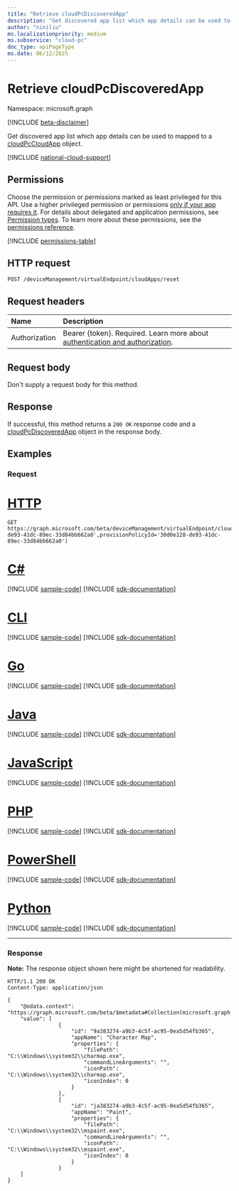 ```yaml
---
title: "Retrieve cloudPcDiscoveredApp"
description: "Get discovered app list which app details can be used to mapped to a cloud app."
author: "niniliu"
ms.localizationpriority: medium
ms.subservice: "cloud-pc"
doc_type: apiPageType
ms.date: 06/12/2025
---
```


# Retrieve cloudPcDiscoveredApp

Namespace: microsoft.graph

[!INCLUDE [beta-disclaimer](../../includes/beta-disclaimer.md)]

Get discovered app list which app details can be used to mapped to a [cloudPcCloudApp](../resources/cloudpccloudapp.md) object.

[!INCLUDE [national-cloud-support](../../includes/global-us.md)]

## Permissions

Choose the permission or permissions marked as least privileged for this API. Use a higher privileged permission or permissions [only if your app requires it](/graph/permissions-overview#best-practices-for-using-microsoft-graph-permissions). For details about delegated and application permissions, see [Permission types](/graph/permissions-overview#permission-types). To learn more about these permissions, see the [permissions reference](/graph/permissions-reference).

<!-- { "blockType": "permissions", "name": "cloudpccloudapp_retrievediscoveredapps" } -->
[!INCLUDE [permissions-table](../includes/permissions/cloudpccloudapp-retrievediscoveredapps-permissions.md)]

## HTTP request

<!-- {
  "blockType": "ignored"
}
-->

``` http
POST /deviceManagement/virtualEndpoint/cloudApps/reset
```

## Request headers

| Name          | Description               |
| :------------ | :------------------------ |
|Authorization|Bearer {token}. Required. Learn more about [authentication and authorization](/graph/auth/auth-concepts).|

## Request body

Don't supply a request body for this method.

## Response

If successful, this method returns a `200 OK` response code and a [cloudPcDiscoveredApp](../resources/cloudpcdiscoveredapp.md) object in the response body.

## Examples

### Request

# [HTTP](#tab/http)
<!-- {
  "blockType": "request",
  "name": "get_cloudpcdiscoveredapp"
}
-->

``` http
GET https://graph.microsoft.com/beta/deviceManagement/virtualEndpoint/cloudApps/retrieveDiscoveredApps(sourceId='30d0e128-de93-41dc-89ec-33d84bb662a0',provisionPolicyId='30d0e128-de93-41dc-89ec-33d84bb662a0')
```

# [C#](#tab/csharp)
[!INCLUDE [sample-code](../includes/snippets/csharp/retrievediscoveredapps-cloudpccloudapp-csharp-snippets.md)]
[!INCLUDE [sdk-documentation](../includes/snippets/snippets-sdk-documentation-link.md)]

# [CLI](#tab/cli)
[!INCLUDE [sample-code](../includes/snippets/cli/retrievediscoveredapps-cloudpccloudapp-cli-snippets.md)]
[!INCLUDE [sdk-documentation](../includes/snippets/snippets-sdk-documentation-link.md)]

# [Go](#tab/go)
[!INCLUDE [sample-code](../includes/snippets/go/retrievediscoveredapps-cloudpccloudapp-go-snippets.md)]
[!INCLUDE [sdk-documentation](../includes/snippets/snippets-sdk-documentation-link.md)]

# [Java](#tab/java)
[!INCLUDE [sample-code](../includes/snippets/java/retrievediscoveredapps-cloudpccloudapp-java-snippets.md)]
[!INCLUDE [sdk-documentation](../includes/snippets/snippets-sdk-documentation-link.md)]

# [JavaScript](#tab/javascript)
[!INCLUDE [sample-code](../includes/snippets/javascript/retrievediscoveredapps-cloudpccloudapp-javascript-snippets.md)]
[!INCLUDE [sdk-documentation](../includes/snippets/snippets-sdk-documentation-link.md)]

# [PHP](#tab/php)
[!INCLUDE [sample-code](../includes/snippets/php/retrievediscoveredapps-cloudpccloudapp-php-snippets.md)]
[!INCLUDE [sdk-documentation](../includes/snippets/snippets-sdk-documentation-link.md)]

# [PowerShell](#tab/powershell)
[!INCLUDE [sample-code](../includes/snippets/powershell/retrievediscoveredapps-cloudpccloudapp-powershell-snippets.md)]
[!INCLUDE [sdk-documentation](../includes/snippets/snippets-sdk-documentation-link.md)]

# [Python](#tab/python)
[!INCLUDE [sample-code](../includes/snippets/python/retrievediscoveredapps-cloudpccloudapp-python-snippets.md)]
[!INCLUDE [sdk-documentation](../includes/snippets/snippets-sdk-documentation-link.md)]

---

### Response

**Note:** The response object shown here might be shortened for readability.
<!-- {
  "blockType": "response",
  "truncated": true,
  "@odata.type": "microsoft.graph.cloudPcDiscoveredApp"
}
-->

``` http
HTTP/1.1 200 OK
Content-Type: application/json

{
    "@odata.context": "https://graph.microsoft.com/beta/$metadata#Collection(microsoft.graph.cloudPcDiscoveredApp)",
    "value": [
                {
                    "id": "9a383274-a9b3-4c5f-ac95-0ea5d54fb365",
                    "appName": "Character Map",
                    "properties": {
                        "filePath": "C:\\Windows\\system32\\charmap.exe",            
                        "commandLineArguments": "",
                        "iconPath": "C:\\Windows\\system32\\charmap.exe",
                        "iconIndex": 0
                    }
                },
                {
                    "id": "ja383274-a9b3-4c5f-ac95-0ea5d54fb365",
                    "appName": "Paint",
                    "properties": {
                        "filePath": "C:\\Windows\\system32\\mspaint.exe",
                        "commandLineArguments": "",
                        "iconPath": "C:\\Windows\\system32\\mspaint.exe",
                        "iconIndex": 0
                    }
                }
    ]
}
```
